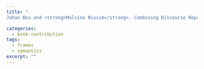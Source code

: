 ```yaml
---
title: "
Johan Bos and <strong>Malvina Nissim</strong>. Combining Discourse Representation Theory with FrameNet. In: R. Rossini Favretti (ed.), <em>Frames, Corpora, and Knowledge Representation</em>, pages 169–183, Bononia University Press, 2008."

categories: 
  - book-contribution
tags:
  - frames
  - semantics
excerpt: ""
---
```




